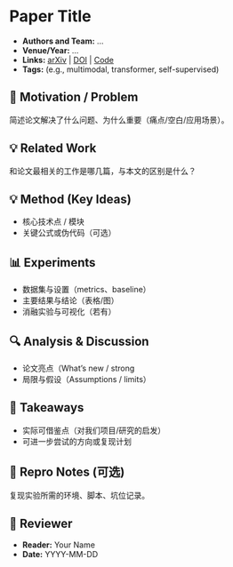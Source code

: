 # Paper Title
- **Authors and Team:** …
- **Venue/Year:** …
- **Links:** [arXiv](…) | [DOI](…) | [Code](…)
- **Tags:** (e.g., multimodal, transformer, self-supervised)

## 🎯 Motivation / Problem
简述论文解决了什么问题、为什么重要（痛点/空白/应用场景）。

## 💡 Related Work
和论文最相关的工作是哪几篇，与本文的区别是什么？

## 💡 Method (Key Ideas)
- 核心技术点 / 模块
- 关键公式或伪代码（可选）

## 📊 Experiments
- 数据集与设置（metrics、baseline）
- 主要结果与结论（表格/图）
- 消融实验与可视化（若有）

## 🔍 Analysis & Discussion
- 论文亮点（What’s new / strong
- 局限与假设（Assumptions / limits）

## 🚀 Takeaways
- 实际可借鉴点（对我们项目/研究的启发）
- 可进一步尝试的方向或复现计划

## 🧱 Repro Notes (可选)
复现实验所需的环境、脚本、坑位记录。

## 🧠 Reviewer
- **Reader:** Your Name
- **Date:** YYYY-MM-DD
